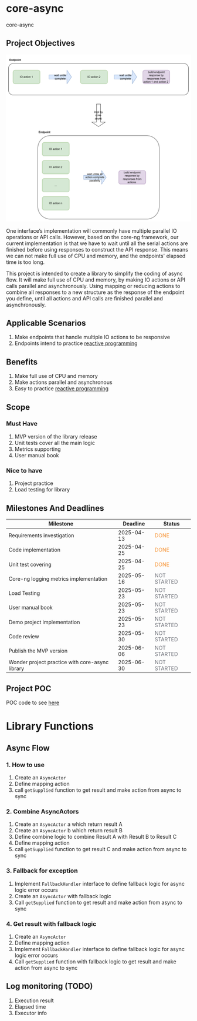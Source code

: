 # core-async
core-async
## Project Objectives
![core_async_impl.png](core_async_impl.png)

One interface’s implementation will commonly have multiple parallel IO operations or API calls. 
However, based on the core-ng framework, our current implementation is that we have to wait until all the serial actions are finished before using responses to construct the API response. 
This means we can not make full use of CPU and memory, and the endpoints' elapsed time is too long.

This project is intended to create a library to simplify the coding of async flow. 
It will make full use of CPU and memory, by making IO actions or API calls parallel and asynchronously. 
Using mapping or reducing actions to combine all responses to a new structure as the response of the endpoint you define, until all actions and API calls are finished parallel and asynchronously.

## Applicable Scenarios
1. Make endpoints that handle multiple IO actions to be responsive
2. Endpoints intend to practice [reactive programming](https://en.wikipedia.org/wiki/Reactive_programming)

## Benefits
1. Make full use of CPU and memory
2. Make actions parallel and asynchronous
3. Easy to practice [reactive programming](https://en.wikipedia.org/wiki/Reactive_programming)

## Scope

### Must Have
1. MVP version of the library release
2. Unit tests cover all the main logic
3. Metrics supporting
4. User manual book

### Nice to have
1. Project practice
2. Load testing for library

## Milestones And Deadlines

| Milestone   | Deadline   | Status                                   |
|--------|------------|------------------------------------------|
| Requirements investigation   | 2025-04-13 | <font color='#f79232'>DONE</font> |
| Code implementation  | 2025-04-25 | <font color='#f79232'>DONE</font> |
| Unit test covering  | 2025-04-25 | <font color='#f79232'>DONE</font>        |
| Core-ng logging metrics implementation  | 2025-05-16 | <font color='#6b6e76'>NOT STARTED</font> |
| Load Testing  | 2025-05-23 | <font color='#6b6e76'>NOT STARTED</font> |
| User manual book | 2025-05-23 | <font color='#6b6e76'>NOT STARTED</font> |
| Demo project implementation | 2025-05-23 | <font color='#6b6e76'>NOT STARTED</font> |
| Code review | 2025-05-30 | <font color='#6b6e76'>NOT STARTED</font> |
| Publish the MVP version | 2025-06-06 | <font color='#6b6e76'>NOT STARTED</font> |
| Wonder project practice with core-async library | 2025-06-30 | <font color='#6b6e76'>NOT STARTED</font> |

## Project POC
POC code to see [here](https://github.com/food-truck/blueapron-project/pull/409)

# Library Functions
## Async Flow

### 1. How to use
1. Create an `AsyncActor`
2. Define mapping action
3. call `getSupplied` function to get result and make action from async to sync

### 2. Combine AsyncActors
1. Create an `AsyncActor` a which return result A
2. Create an `AsyncActor` b which return result B
3. Define combine logic to combine Result A with Result B to Result C
4. Define mapping action
5. call `getSupplied` function to get result C and make action from async to sync

### 3. Fallback for exception
1. Implement `FallbackHandler` interface to define fallback logic for async logic error occurs
2. Create an `AsyncActor` with fallback logic
3. Call `getSupplied` function to get result and make action from async to sync

### 4. Get result with fallback logic
1. Create an `AsyncActor`
2. Define mapping action
3. Implement `FallbackHandler` interface to define fallback logic for async logic error occurs
4. Call `getSupplied` function with fallback logic to get result and make action from async to sync

## Log monitoring (TODO)
1. Execution result
2. Elapsed time 
3. Executor info
